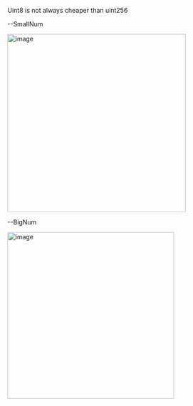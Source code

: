 Uint8 is not always cheaper than uint256

--SmallNum

<img width="400" alt="image" src="https://github.com/jfmunoz997/Gas-Optimization/assets/140084670/811749cc-ee55-4831-8ded-4711d5347463">



--BigNum

<img width="374" alt="image" src="https://github.com/jfmunoz997/Gas-Optimization/assets/140084670/1ffe7c27-4f52-4c34-ab62-6b005a179997">

